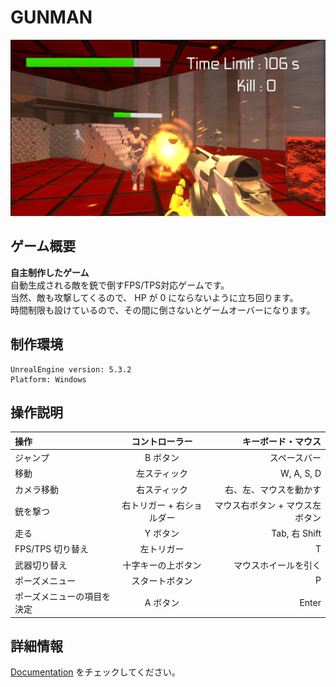 # GUNMAN

![GUNMAN_gameplay.png](Documentation/Images/GUNMAN_gameplay.png)

## ゲーム概要
**自主制作したゲーム**  
自動生成される敵を銃で倒すFPS/TPS対応ゲームです。  
当然、敵も攻撃してくるので、 HP が 0 にならないように立ち回ります。  
時間制限も設けているので、その間に倒さないとゲームオーバーになります。  

## 制作環境
```
UnrealEngine version: 5.3.2
Platform: Windows
```

## 操作説明

| 操作 | コントローラー | キーボード・マウス |
| :--- | :------------: | -----------------: |
| ジャンプ |  B ボタン  |    スペースバー    |
|   移動   | 左スティック | W, A, S, D |
| カメラ移動 | 右スティック | 右、左、マウスを動かす |
| 銃を撃つ | 右トリガー + 右ショルダー | マウス右ボタン + マウス左ボタン |
| 走る | Y ボタン | Tab, 右 Shift |
| FPS/TPS 切り替え | 左トリガー | T |
| 武器切り替え | 十字キーの上ボタン | マウスホイールを引く |
| ポーズメニュー | スタートボタン | P |
| ポーズメニューの項目を決定 | A ボタン | Enter | 

## 詳細情報
[Documentation](Documentation/) をチェックしてください。